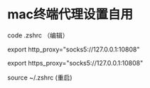 # mac终端代理设置自用

code .zshrc （编辑）

export http_proxy="socks5://127.0.0.1:10808"

export https_proxy="socks5://127.0.0.1:10808"

source ~/.zshrc (重启)